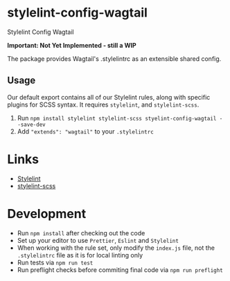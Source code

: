 # stylelint-config-wagtail
Stylelint Config Wagtail

**Important: Not Yet Implemented - still a WIP**

The package provides Wagtail's .stylelintrc as an extensible shared config.

## Usage

Our default export contains all of our Stylelint rules, along with specific plugins for SCSS syntax.
It requires `stylelint`, and `stylelint-scss`.

1. Run `npm install stylelint stylelint-scss styelint-config-wagtail --save-dev`
2. Add `"extends": "wagtail"` to your `.stylelintrc`

# Links

* [Stylelint](https://stylelint.io/)
* [stylelint-scss](https://github.com/kristerkari/stylelint-scss)

# Development

* Run `npm install` after checking out the code
* Set up your editor to use `Prettier`, `Eslint` and `Stylelint`
* When working with the rule set, only modify the `index.js` file, not the `.stylelintrc` file as it is for local linting only
* Run tests via `npm run test`
* Run preflight checks before commiting final code via `npm run preflight`
